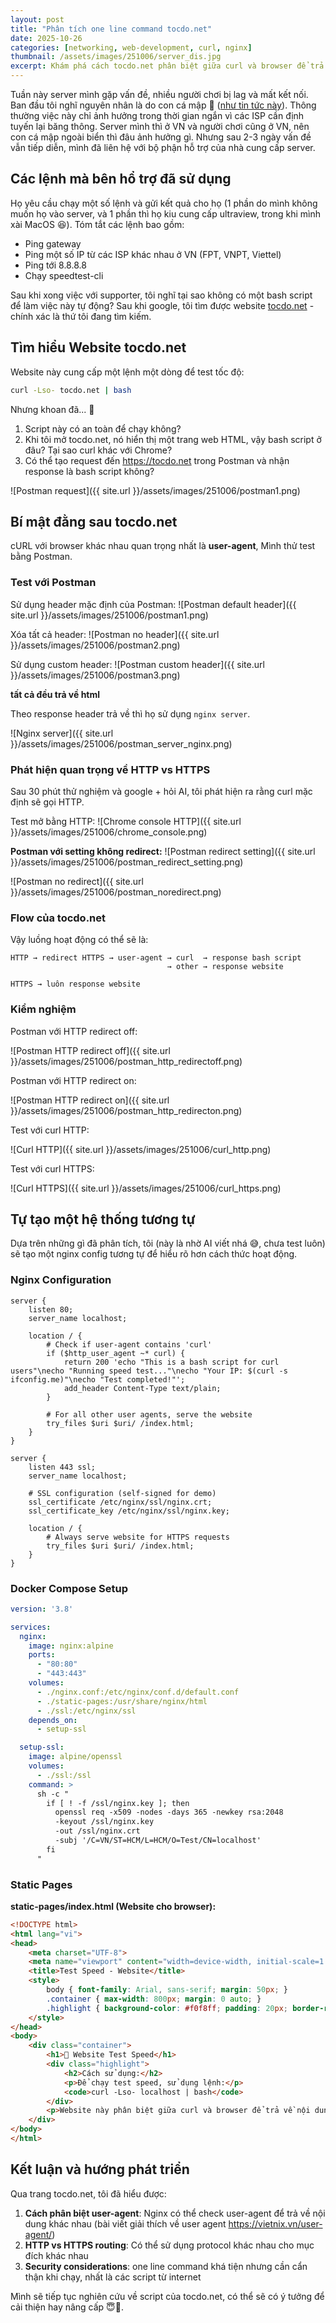 ```yaml
---
layout: post
title: "Phân tích one line command tocdo.net"
date: 2025-10-26
categories: [networking, web-development, curl, nginx]
thumbnail: /assets/images/251006/server_dis.jpg
excerpt: Khám phá cách tocdo.net phân biệt giữa curl và browser để trả về nội dung khác nhau, từ việc debug server lag đến reverse engineering một website thú vị.
---
```


Tuần này server mình gặp vấn đề, nhiều người chơi bị lag và mất kết nối. Ban đầu tôi nghĩ nguyên nhân là do con cá mập 🤔 ([như tin tức này](https://thanhnien.vn/cap-quang-bien-apg-lai-gap-su-co-185251020093130971.htm)). Thông thường việc này chỉ ảnh hưởng trong thời gian ngắn vì các ISP cần định tuyến lại băng thông. Server mình thì ở VN và người chơi cũng ở VN, nên con cá mập ngoài biển thì đâu ảnh hưởng gì. Nhưng sau 2-3 ngày vấn đề vẫn tiếp diễn, mình đã liên hệ với bộ phận hỗ trợ của nhà cung cấp server.

## Các lệnh mà bên hổ trợ đã sử dụng

Họ yêu cầu chạy một số lệnh và gửi kết quả cho họ (1 phần do mình không muốn họ vào server, và 1 phần thì họ kiu cung cấp ultraview, trong khi mình xài MacOS 😆). Tóm tắt các lệnh bao gồm:
- Ping gateway
- Ping một số IP từ các ISP khác nhau ở VN (FPT, VNPT, Viettel)
- Ping tới 8.8.8.8
- Chạy speedtest-cli

Sau khi xong việc với supporter, tôi nghĩ tại sao không có một bash script để làm việc này tự động? Sau khi google, tôi tìm được website [tocdo.net](https://tocdo.net/) - chính xác là thứ tôi đang tìm kiếm.

## Tìm hiểu Website tocdo.net

Website này cung cấp một lệnh một dòng để test tốc độ:

```bash
curl -Lso- tocdo.net | bash
```

Nhưng khoan đã... 🤔

1. Script này có an toàn để chạy không?
2. Khi tôi mở tocdo.net, nó hiển thị một trang web HTML, vậy bash script ở đâu? Tại sao curl khác với Chrome?
3. Có thể tạo request đến https://tocdo.net trong Postman và nhận response là bash script không?

![Postman request]({{ site.url }}/assets/images/251006/postman1.png)

## Bí mật đằng sau tocdo.net

cURL với browser khác nhau quan trọng nhất là **user-agent**, Mình thử test bằng Postman.

### Test với Postman

Sử dụng header mặc định của Postman:
![Postman default header]({{ site.url }}/assets/images/251006/postman1.png)

Xóa tất cả header:
![Postman no header]({{ site.url }}/assets/images/251006/postman2.png)

Sử dụng custom header:
![Postman custom header]({{ site.url }}/assets/images/251006/postman3.png)

**tất cả đều trả về html**

Theo response header trả về thì họ sử dụng `nginx server`.

![Nginx server]({{ site.url }}/assets/images/251006/postman_server_nginx.png)

### Phát hiện quan trọng về HTTP vs HTTPS

Sau 30 phút thử nghiệm và google + hỏi AI, tôi phát hiện ra rằng curl mặc định sẽ gọi HTTP.

Test mở bằng HTTP:
![Chrome console HTTP]({{ site.url }}/assets/images/251006/chrome_console.png)

**Postman với setting không redirect:**
![Postman redirect setting]({{ site.url }}/assets/images/251006/postman_redirect_setting.png)

![Postman no redirect]({{ site.url }}/assets/images/251006/postman_noredirect.png)

### Flow của tocdo.net

Vậy luồng hoạt động có thể sẽ là:

```
HTTP → redirect HTTPS → user-agent → curl  → response bash script
                                   → other → response website

HTTPS → luôn response website
```

### Kiểm nghiệm

Postman với HTTP redirect off:

![Postman HTTP redirect off]({{ site.url }}/assets/images/251006/postman_http_redirectoff.png)

Postman với HTTP redirect on:

![Postman HTTP redirect on]({{ site.url }}/assets/images/251006/postman_http_redirecton.png)

Test với curl HTTP:

![Curl HTTP]({{ site.url }}/assets/images/251006/curl_http.png)

Test với curl HTTPS:

![Curl HTTPS]({{ site.url }}/assets/images/251006/curl_https.png)

## Tự tạo một hệ thống tương tự

Dựa trên những gì đã phân tích, tôi (này là nhờ AI viết nhá 😅, chưa test luôn) sẽ tạo một nginx config tương tự để hiểu rõ hơn cách thức hoạt động.

### Nginx Configuration

```nginx
server {
    listen 80;
    server_name localhost;
    
    location / {
        # Check if user-agent contains 'curl'
        if ($http_user_agent ~* curl) {
            return 200 'echo "This is a bash script for curl users"\necho "Running speed test..."\necho "Your IP: $(curl -s ifconfig.me)"\necho "Test completed!"';
            add_header Content-Type text/plain;
        }
        
        # For all other user agents, serve the website
        try_files $uri $uri/ /index.html;
    }
}

server {
    listen 443 ssl;
    server_name localhost;
    
    # SSL configuration (self-signed for demo)
    ssl_certificate /etc/nginx/ssl/nginx.crt;
    ssl_certificate_key /etc/nginx/ssl/nginx.key;
    
    location / {
        # Always serve website for HTTPS requests
        try_files $uri $uri/ /index.html;
    }
}
```

### Docker Compose Setup

```yaml
version: '3.8'

services:
  nginx:
    image: nginx:alpine
    ports:
      - "80:80"
      - "443:443"
    volumes:
      - ./nginx.conf:/etc/nginx/conf.d/default.conf
      - ./static-pages:/usr/share/nginx/html
      - ./ssl:/etc/nginx/ssl
    depends_on:
      - setup-ssl

  setup-ssl:
    image: alpine/openssl
    volumes:
      - ./ssl:/ssl
    command: >
      sh -c "
        if [ ! -f /ssl/nginx.key ]; then
          openssl req -x509 -nodes -days 365 -newkey rsa:2048 
          -keyout /ssl/nginx.key 
          -out /ssl/nginx.crt 
          -subj '/C=VN/ST=HCM/L=HCM/O=Test/CN=localhost'
        fi
      "
```

### Static Pages

**static-pages/index.html (Website cho browser):**
```html
<!DOCTYPE html>
<html lang="vi">
<head>
    <meta charset="UTF-8">
    <meta name="viewport" content="width=device-width, initial-scale=1.0">
    <title>Test Speed - Website</title>
    <style>
        body { font-family: Arial, sans-serif; margin: 50px; }
        .container { max-width: 800px; margin: 0 auto; }
        .highlight { background-color: #f0f8ff; padding: 20px; border-radius: 5px; }
    </style>
</head>
<body>
    <div class="container">
        <h1>🚀 Website Test Speed</h1>
        <div class="highlight">
            <h2>Cách sử dụng:</h2>
            <p>Để chạy test speed, sử dụng lệnh:</p>
            <code>curl -Lso- localhost | bash</code>
        </div>
        <p>Website này phân biệt giữa curl và browser để trả về nội dung khác nhau!</p>
    </div>
</body>
</html>
```

## Kết luận và hướng phát triển

Qua trang tocdo.net, tôi đã hiểu được:

1. **Cách phân biệt user-agent**: Nginx có thể check user-agent để trả về nội dung khác nhau (bài viết giải thích về user agent https://vietnix.vn/user-agent/)
2. **HTTP vs HTTPS routing**: Có thể sử dụng protocol khác nhau cho mục đích khác nhau  
3. **Security considerations**: one line command khá tiện nhưng cần cẩn thận khi chạy, nhất là các script từ internet

Mình sẽ tiếp tục nghiên cứu về script của tocdo.net, có thể sẽ có ý tưởng để cải thiện hay nâng cấp 😇📖.